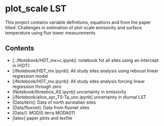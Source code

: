 # plot_scale LST 

This project contains variable definitions, equations and  from the paper titled: Challenges in estimation of plot-scale emissivity and surface temperature using flux tower measurements

## Contents

- [../Notebook/HDT_mx+c.ipynb]: 
notebook fot all sites using an intercept in H(DT)
- [/Notebook/HDT_mx.ipynb]: 
All study sites analysis using reboust linear regression model
- [/Notebook/HDT_mx.ipynb]:
All study sites analysis forcing linear regression through zero
- [Notebook/threebox_AS.ipynb] uncertainty in emissivity
- [/Notebook/alice_spr_TS-Ta_unc.ipynb] uncertainty in diurnal LST
- [Data/tern]:  Data of north aurstalian sites
- [Data/fluxnet]:  Data from fluxnet sites
- [Data/]:  MODIS terra MODA011
- [latex] paper plots and texfile

